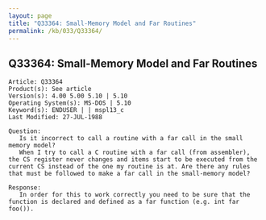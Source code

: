 ```yaml
---
layout: page
title: "Q33364: Small-Memory Model and Far Routines"
permalink: /kb/033/Q33364/
---
```


## Q33364: Small-Memory Model and Far Routines

	Article: Q33364
	Product(s): See article
	Version(s): 4.00 5.00 5.10 | 5.10
	Operating System(s): MS-DOS | 5.10
	Keyword(s): ENDUSER | | mspl13_c
	Last Modified: 27-JUL-1988
	
	Question:
	   Is it incorrect to call a routine with a far call in the small
	memory model?
	   When I try to call a C routine with a far call (from assembler),
	the CS register never changes and items start to be executed from the
	current CS instead of the one my routine is at. Are there any rules
	that must be followed to make a far call in the small-memory model?
	
	Response:
	   In order for this to work correctly you need to be sure that the
	function is declared and defined as a far function (e.g. int far foo()).
